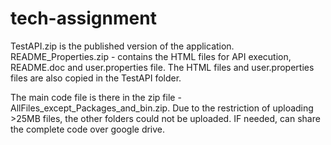 # tech-assignment
TestAPI.zip is the published version of the application. 
README_Properties.zip - contains the HTML files for API execution, README.doc and user.properties file. The HTML files and user.properties files are also copied in the TestAPI folder. 

The main code file is there in the zip file - AllFiles_except_Packages_and_bin.zip. Due to the restriction of uploading >25MB files, the other folders could not be uploaded. IF needed, can share the complete code over google drive.

